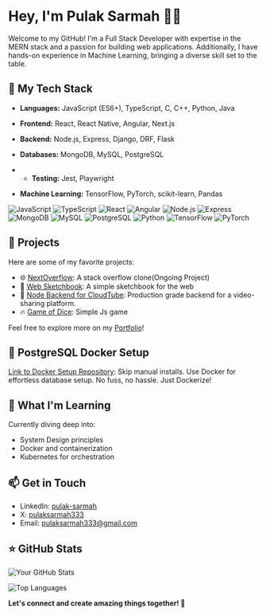 # Hey, I'm Pulak Sarmah 👋🏻

Welcome to my GitHub! I'm a Full Stack Developer with expertise in the MERN stack and a passion for building web applications. Additionally, I have hands-on experience in Machine Learning, bringing a diverse skill set to the table.

## 🚀 My Tech Stack

- **Languages:** JavaScript (ES6+), TypeScript, C, C++, Python, Java

- **Frontend:** React, React Native, Angular, Next.js

- **Backend:** Node.js, Express, Django, DRF, Flask

- **Databases:** MongoDB, MySQL, PostgreSQL

- - **Testing:** Jest, Playwright

- **Machine Learning:** TensorFlow, PyTorch, scikit-learn, Pandas

<!-- Tech Stack Badges -->
![JavaScript](https://img.shields.io/badge/JavaScript-F7DF1E?style=for-the-badge&logo=javascript&logoColor=black)
![TypeScript](https://img.shields.io/badge/TypeScript-3178C6?style=for-the-badge&logo=typescript&logoColor=white)
![React](https://img.shields.io/badge/React-61DAFB?style=for-the-badge&logo=react&logoColor=black)
![Angular](https://img.shields.io/badge/Angular-DD0031?style=for-the-badge&logo=angular&logoColor=white)
![Node.js](https://img.shields.io/badge/Node.js-339933?style=for-the-badge&logo=node.js&logoColor=white)
![Express](https://img.shields.io/badge/Express-000000?style=for-the-badge&logo=express&logoColor=white)
![MongoDB](https://img.shields.io/badge/MongoDB-47A248?style=for-the-badge&logo=mongodb&logoColor=white)
![MySQL](https://img.shields.io/badge/MySQL-4479A1?style=for-the-badge&logo=mysql&logoColor=white)
![PostgreSQL](https://img.shields.io/badge/PostgreSQL-336791?style=for-the-badge&logo=postgresql&logoColor=white)
![Python](https://img.shields.io/badge/Python-3776AB?style=for-the-badge&logo=python&logoColor=white)
![TensorFlow](https://img.shields.io/badge/TensorFlow-FF6F00?style=for-the-badge&logo=tensorflow&logoColor=white)
![PyTorch](https://img.shields.io/badge/PyTorch-EE4C2C?style=for-the-badge&logo=pytorch&logoColor=white)

## 💼 Projects

Here are some of my favorite projects:

- 🌐 [NextOverflow](https://github.com/pulak-sarmah/NextOverflow): A stack overflow clone(Ongoing Project)
- 🚀 [Web Sketchbook](https://github.com/pulak-sarmah/web-sketchbook): A simple sketchbook for the web
- 👾 [Node Backend for CloudTube](https://github.com/pulak-sarmah/NodeBackend): Production grade backend for a video-sharing platform. 
- 🔥 [Game of Dice](https://github.com/pulak-sarmah/Game_of_dices): Simple Js game


Feel free to explore more on my [Portfolio](https://www.pulaksarmah.in/)!





## 🐳 PostgreSQL Docker Setup

[Link to Docker Setup Repository](https://github.com/pulak-sarmah/Docker_postgres): Skip manual installs. Use Docker for effortless database setup. No fuss, no hassle. Just Dockerize!







## 🌱 What I'm Learning

Currently diving deep into:
- System Design principles
- Docker and containerization
- Kubernetes for orchestration


## 📫 Get in Touch

- LinkedIn: [pulak-sarmah](https://www.linkedin.com/in/pulak-sarmah/)
- X: [pulaksarmah333](https://twitter.com/pulaksarmah333)
- Email: [pulaksarmah333@gmail.com](mailto:pulaksarmah333@gmail.com)


## ⭐️ GitHub Stats 
![Your GitHub Stats](https://github-readme-stats.vercel.app/api?username=pulak-sarmah&show_icons=true&count_private=true&hide=prs&theme=radical)

<!-- Top Languages -->
![Top Languages](https://github-readme-stats.vercel.app/api/top-langs/?username=pulak-sarmah&layout=compact&theme=radical)

<!-- Let's connect -->
**Let's connect and create amazing things together! 🚀**

